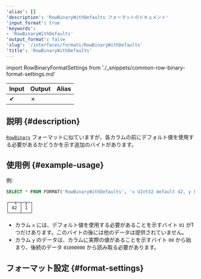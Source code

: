 ```yaml
---
'alias': []
'description': 'RowBinaryWithDefaults フォーマットのドキュメント'
'input_format': true
'keywords':
- 'RowBinaryWithDefaults'
'output_format': false
'slug': '/interfaces/formats/RowBinaryWithDefaults'
'title': 'RowBinaryWithDefaults'
---
```


import RowBinaryFormatSettings from './_snippets/common-row-binary-format-settings.md'

| Input | Output | Alias |
|-------|--------|-------|
| ✔     | ✗      |       |

## 説明 {#description}

[`RowBinary`](./RowBinary.md) フォーマットに似ていますが、各カラムの前にデフォルト値を使用する必要があるかどうかを示す追加のバイトがあります。

## 使用例 {#example-usage}

例:

```sql title="クエリ"
SELECT * FROM FORMAT('RowBinaryWithDefaults', 'x UInt32 default 42, y UInt32', x'010001000000')
```
```response title="レスポンス"
┌──x─┬─y─┐
│ 42 │ 1 │
└────┴───┘
```

- カラム `x` には、デフォルト値を使用する必要があることを示すバイト `01` が1つだけあります。このバイトの後には他のデータは提供されていません。
- カラム `y` のデータは、カラムに実際の値があることを示すバイト `00` から始まり、後続のデータ `01000000` から読み取る必要があります。

## フォーマット設定 {#format-settings}

<RowBinaryFormatSettings/>
